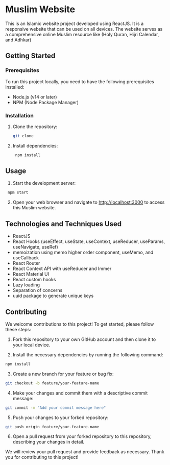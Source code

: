 # Muslim Website

This is an Islamic website project developed using ReactJS. It is a responsive website that can be used on all devices.
The website serves as a comprehensive online Muslim resource like (Holy Quran, Hijri Calendar, and Adhkar)

## Getting Started

### Prerequisites

To run this project locally, you need to have the following prerequisites installed:

- Node.js (v14 or later)
- NPM (Node Package Manager)

### Installation

1. Clone the repository:

   ```bash
   git clone 
   ```

2. Install dependencies:

   ```bash
    npm install
   ```

## Usage

1. Start the development server:

```bash
 npm start
```

2. Open your web browser and navigate to <http://localhost:3000> to access this Muslim website.

## Technologies and Techniques Used

* ReactJS
* React Hooks (useEffect, useState, useContext, useReducer, useParams, useNavigate, useRef)
* memoization using memo higher order component, useMemo, and useCallback
* React Router
* React Context API with useReducer and Immer
* React Material UI
* React custom hooks
* Lazy loading
* Separation of concerns
* uuid package to generate unique keys

## Contributing

We welcome contributions to this project! To get started, please follow these steps:

1. Fork this repository to your own GitHub account and then clone it to your local device.

2. Install the necessary dependencies by running the following command:
```bash
npm install
```

3. Create a new branch for your feature or bug fix:
```bash
git checkout -b feature/your-feature-name
```

4. Make your changes and commit them with a descriptive commit message:
```bash
git commit -m "Add your commit message here"
```

5. Push your changes to your forked repository:
```bash
git push origin feature/your-feature-name
```

6. Open a pull request from your forked repository to this repository, describing your changes in detail.

We will review your pull request and provide feedback as necessary. Thank you for contributing to this project!
